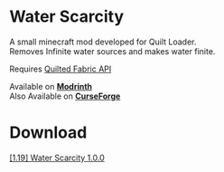 # Water Scarcity
A small minecraft mod developed for Quilt Loader.\
Removes Infinite water sources and makes water finite.

Requires [Quilted Fabric API](https://modrinth.com/mod/qsl)

Available on [**Modrinth**](https://modrinth.com/mod/water_scarcity)\
Also Available on [**CurseForge**](https://www.curseforge.com/minecraft/mc-mods/water-scarcity)

# Download
[[1.19] Water Scarcity 1.0.0](https://github.com/KacyBiscuit/WaterScarcity/releases/download/1.0.0/water_scarcity-1.0.0+1.19.jar)
